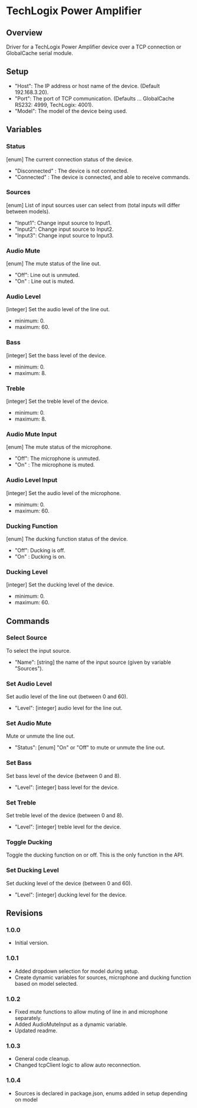 # TechLogix Power Amplifier

## Overview

Driver for a TechLogix Power Amplifier device over a TCP connection or GlobalCache serial module.


## Setup

- "Host": The IP address or host name of the device. (Default 192.168.3.20).
- "Port": The port of TCP communication. (Defaults ... GlobalCache RS232: 4999, TechLogix: 4001).
- "Model": The model of the device being used.


## Variables

### Status

[enum] The current connection status of the device.
- "Disconnected" : The device is not connected.
- "Connected" : The device is connected, and able to receive commands.

### Sources

[enum] List of input sources user can select from (total inputs will differ between models).
- "Input1": Change input source to Input1.
- "Input2": Change input source to Input2.
- "Input3": Change input source to Input3.

### Audio Mute

[enum] The mute status of the line out.
- "Off": Line out is unmuted.
- "On" : Line out is muted.

### Audio Level

[integer] Set the audio level of the line out.
- minimum: 0.
- maximum: 60.

### Bass

[integer] Set the bass level of the device.
- minimum: 0.
- maximum: 8.

### Treble

[integer] Set the treble level of the device.
- minimum: 0.
- maximum: 8.

### Audio Mute Input

[enum] The mute status of the microphone.
- "Off": The microphone is unmuted.
- "On" : The microphone is muted.

### Audio Level Input

[integer] Set the audio level of the microphone.
- minimum: 0.
- maximum: 60.

### Ducking Function

[enum] The ducking function status of the device.
- "Off": Ducking is off.
- "On" : Ducking is on.

### Ducking Level

[integer] Set the ducking level of the device.
- minimum: 0.
- maximum: 60.


## Commands

### Select Source
To select the input source.
- "Name": [string] the name of the input source (given by variable "Sources").

### Set Audio Level
Set audio level of the line out (between 0 and 60).
- "Level": [integer] audio level for the line out.

### Set Audio Mute
Mute or unmute the line out.
- "Status": [enum] "On" or "Off" to mute or unmute the line out.

### Set Bass
Set bass level of the device (between 0 and 8).
- "Level": [integer] bass level for the device.

### Set Treble
Set treble level of the device (between 0 and 8).
- "Level": [integer] treble level for the device.

### Toggle Ducking
Toggle the ducking function on or off. This is the only function in the API.

### Set Ducking Level
Set ducking level of the device (between 0 and 60).
- "Level": [integer] ducking level for the device.


## Revisions

### 1.0.0
- Initial version.

### 1.0.1
- Added dropdown selection for model during setup.
- Create dynamic variables for sources, microphone and ducking function based on model selected.

### 1.0.2
- Fixed mute functions to allow muting of line in and microphone separately.
- Added AudioMuteInput as a dynamic variable.
- Updated readme.

### 1.0.3
- General code cleanup.
- Changed tcpClient logic to allow auto reconnection.

### 1.0.4
- Sources is declared in package.json, enums added in setup depending on model
